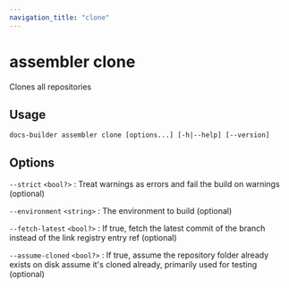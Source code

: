 ```yaml
---
navigation_title: "clone"
---
```


# assembler clone

Clones all repositories

## Usage

```
docs-builder assembler clone [options...] [-h|--help] [--version]
```

## Options

`--strict` `<bool?>`
:   Treat warnings as errors and fail the build on warnings (optional)

`--environment` `<string>`
:   The environment to build (optional)

`--fetch-latest` `<bool?>`
:   If true, fetch the latest commit of the branch instead of the link registry entry ref (optional)

`--assume-cloned` `<bool?>`
:   If true, assume the repository folder already exists on disk assume it's cloned already, primarily used for testing (optional)